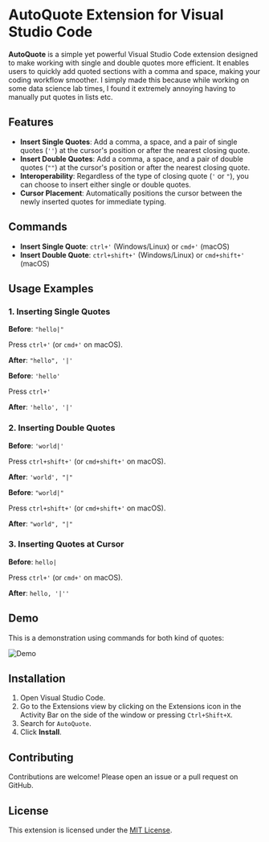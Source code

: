 
# AutoQuote Extension for Visual Studio Code

**AutoQuote** is a simple yet powerful Visual Studio Code extension designed to make working with single and double quotes more efficient. It enables users to quickly add quoted sections with a comma and space, making your coding workflow smoother. I simply made this because while working on some data science lab times, I found it extremely annoying having to manually put quotes in lists etc.

## Features

- **Insert Single Quotes**: Add a comma, a space, and a pair of single quotes (`''`) at the cursor's position or after the nearest closing quote.
- **Insert Double Quotes**: Add a comma, a space, and a pair of double quotes (`""`) at the cursor's position or after the nearest closing quote.
- **Interoperability**: Regardless of the type of closing quote (`'` or `"`), you can choose to insert either single or double quotes.
- **Cursor Placement**: Automatically positions the cursor between the newly inserted quotes for immediate typing.

## Commands

- **Insert Single Quote**: `ctrl+'` (Windows/Linux) or `cmd+'` (macOS)
- **Insert Double Quote**: `ctrl+shift+'` (Windows/Linux) or `cmd+shift+'` (macOS)

## Usage Examples

### 1. Inserting Single Quotes

**Before**: `"hello|"`
   
Press `ctrl+'` (or `cmd+'` on macOS).

**After**: `"hello", '|'`

**Before**: `'hello'`

Press `ctrl+'`

**After**: `'hello', '|'`

### 2. Inserting Double Quotes

**Before**: `'world|'`
   
Press `ctrl+shift+'` (or `cmd+shift+'` on macOS).

**After**: `'world', "|"`

**Before**: `"world|"`
   
Press `ctrl+shift+'` (or `cmd+shift+'` on macOS).

**After**: `"world", "|"`

### 3. Inserting Quotes at Cursor

**Before**: `hello|`
   
Press `ctrl+'` (or `cmd+'` on macOS).

**After**: `hello, '|''`

## Demo
This is a demonstration using commands for both kind of quotes:


![Demo](https://res.cloudinary.com/dnciaoigz/image/upload/v1736942270/demo_bxrpnn.gif)

## Installation

1. Open Visual Studio Code.
2. Go to the Extensions view by clicking on the Extensions icon in the Activity Bar on the side of the window or pressing `Ctrl+Shift+X`.
3. Search for `AutoQuote`.
4. Click **Install**.

## Contributing

Contributions are welcome! Please open an issue or a pull request on GitHub.

## License

This extension is licensed under the [MIT License](LICENSE).
